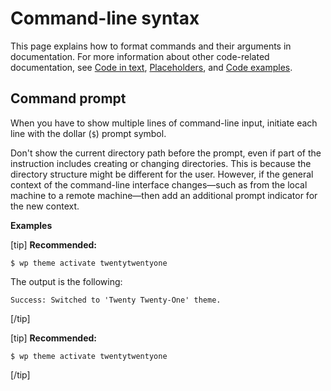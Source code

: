 # Command-line syntax

This page explains how to format commands and their arguments in documentation. For more information about other code-related documentation, see [Code in text](), [Placeholders](), and [Code examples]().

## Command prompt

When you have to show multiple lines of command-line input, initiate each line with the dollar (`$`) prompt symbol.

Don't show the current directory path before the prompt, even if part of the instruction includes creating or changing directories. This is because the directory structure might be different for the user. However, if the general context of the command-line interface changes—such as from the local machine to a remote machine—then add an additional prompt indicator for the new context.

**Examples**  

[tip] **Recommended:**  
```shell
$ wp theme activate twentytwentyone
```
The output is the following:

```
Success: Switched to 'Twenty Twenty-One' theme.
```  
[/tip]  

[tip] **Recommended:**  
```shell
$ wp theme activate twentytwentyone
```  
[/tip]  
